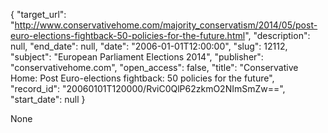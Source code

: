 {
  "target_url": "http://www.conservativehome.com/majority_conservatism/2014/05/post-euro-elections-fightback-50-policies-for-the-future.html", 
  "description": null, 
  "end_date": null, 
  "date": "2006-01-01T12:00:00", 
  "slug": 12112, 
  "subject": "European Parliament Elections 2014", 
  "publisher": "conservativehome.com", 
  "open_access": false, 
  "title": "Conservative Home: Post Euro-elections fightback: 50 policies for the future", 
  "record_id": "20060101T120000/RviC0QlP62zkmO2NImSmZw==", 
  "start_date": null
}

None